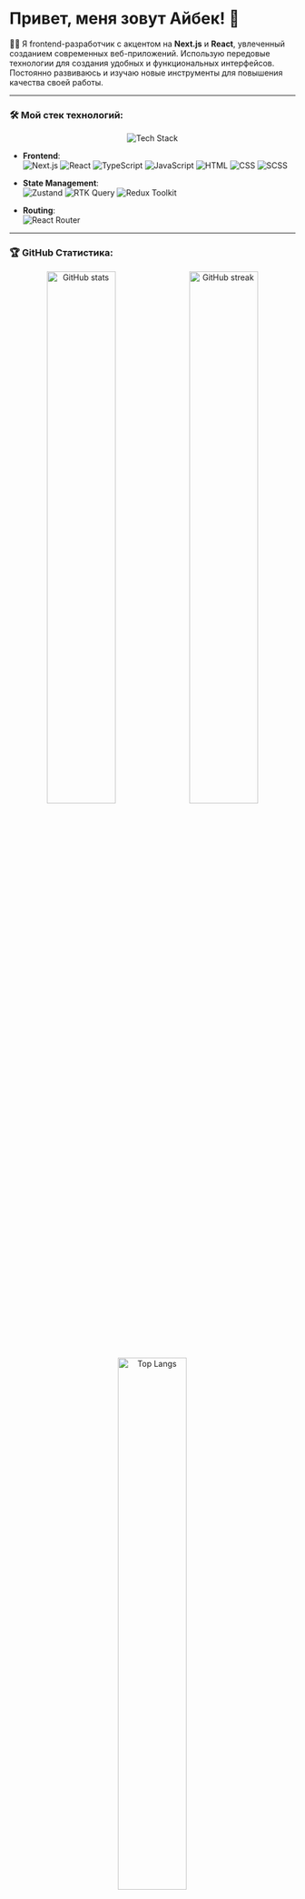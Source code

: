 # Привет, меня зовут Айбек! 👋

🧑‍💻 Я frontend-разработчик с акцентом на **Next.js** и **React**, увлеченный созданием современных веб-приложений. Использую передовые технологии для создания удобных и функциональных интерфейсов. Постоянно развиваюсь и изучаю новые инструменты для повышения качества своей работы.

---

### 🛠️ Мой стек технологий:

<div align="center">
  <img src="https://skillicons.dev/icons?i=nextjs,react,ts,js,html,css,sass,redux" alt="Tech Stack" />
</div>

- **Frontend**:  
  ![Next.js](https://img.shields.io/badge/Next.js-000000?style=for-the-badge&logo=next.js&logoColor=white)
  ![React](https://img.shields.io/badge/React-61DAFB?style=for-the-badge&logo=react&logoColor=white)
  ![TypeScript](https://img.shields.io/badge/TypeScript-007ACC?style=for-the-badge&logo=typescript&logoColor=white)
  ![JavaScript](https://img.shields.io/badge/JavaScript-F7DF1E?style=for-the-badge&logo=javascript&logoColor=black)
  ![HTML](https://img.shields.io/badge/HTML5-E34F26?style=for-the-badge&logo=html5&logoColor=white)
  ![CSS](https://img.shields.io/badge/CSS3-1572B6?style=for-the-badge&logo=css3&logoColor=white)
  ![SCSS](https://img.shields.io/badge/SCSS-CC6699?style=for-the-badge&logo=sass&logoColor=white)

- **State Management**:  
  ![Zustand](https://img.shields.io/badge/Zustand-764ABC?style=for-the-badge&logo=zotero&logoColor=white) 
  ![RTK Query](https://img.shields.io/badge/RTK%20Query-764ABC?style=for-the-badge&logo=redux&logoColor=white) 
  ![Redux Toolkit](https://img.shields.io/badge/Redux%20Toolkit-764ABC?style=for-the-badge&logo=redux&logoColor=white)

- **Routing**:  
  ![React Router](https://img.shields.io/badge/React%20Router-CA4245?style=for-the-badge&logo=react-router&logoColor=white)

---

### 🏆 GitHub Статистика:

<div align="center">
  <img src="https://github-readme-stats.vercel.app/api?username=Aibekdew&show_icons=true&theme=radical" alt="GitHub stats" width="49%"/>
  <img src="https://github-readme-streak-stats.herokuapp.com/?user=Aibekdew&theme=radical" alt="GitHub streak" width="49%"/>
  <br>
  <img src="https://github-readme-stats.vercel.app/api/top-langs/?username=Aibekdew&layout=compact&theme=radical" alt="Top Langs" width="49%">
</div>

---

### 🚀 Проекты и опыт:

- 💻 **Фокус на Next.js и React**: Работаю над высокопроизводительными и SEO-оптимизированными веб-приложениями.
- 📈 **Оптимизация производительности**: Внедряю лучшие практики для ускорения загрузки страниц и улучшения UX.
- 💡 **UI/UX дизайн**: Создаю современные, интуитивно понятные и удобные интерфейсы.

---

### 🔍 В поиске возможностей:

- 🔄 Заинтересован в проектах, где можно применить свои знания в **Next.js**, **React** и TypeScript.
- 🤝 Открыт к сотрудничеству и обмену опытом с другими разработчиками.

---

### 💬 Связаться со мной:

- 📂 GitHub: [Aibekdew](https://github.com/Aibekdew)
- 📧 Email: mannapovajbek86@почта.com
- 💼 LinkedIn: [Ваш профиль LinkedIn](https://linkedin.com/in/ваш-логин)
- 💬 Telegram: [Ваш Telegram](https://t.me/mannapovaibek)

---

### 🎯 Цели на 2024 год:

- 🔹 Глубже изучить возможности **Next.js** и **React**.
- 🔹 Разработать и опубликовать open-source проекты.
- 🔹 Развить навыки работы с TypeScript и улучшить опыт в Redux Toolkit.

---

### 🌟 Мои любимые технологии:

<div align="center">
  <img src="https://skillicons.dev/icons?i=nextjs,react,ts,js,html,css,sass,redux,git,vscode" alt="Favorite Technologies" />
</div>

---

💬 **Буду рад новым контактам и интересным проектам! Давайте вместе создавать крутые веб-приложения!** 🚀✨
